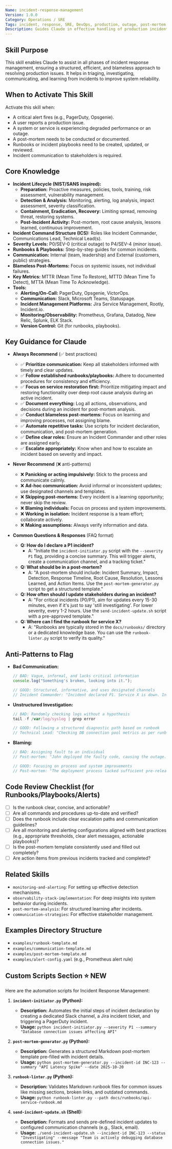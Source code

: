 ```yaml
---
Name: incident-response-management
Version: 1.0.0
Category: Operations / SRE
Tags: incident, response, SRE, DevOps, production, outage, post-mortem, runbook, playbook
Description: Guides Claude in effective handling of production incidents, from detection to post-mortem.
---
```


## Skill Purpose

This skill enables Claude to assist in all phases of incident response management, ensuring a structured, efficient, and blameless approach to resolving production issues. It helps in triaging, investigating, communicating, and learning from incidents to improve system reliability.

## When to Activate This Skill

Activate this skill when:
*   A critical alert fires (e.g., PagerDuty, Opsgenie).
*   A user reports a production issue.
*   A system or service is experiencing degraded performance or an outage.
*   A post-mortem needs to be conducted or documented.
*   Runbooks or incident playbooks need to be created, updated, or reviewed.
*   Incident communication to stakeholders is required.

## Core Knowledge

*   **Incident Lifecycle (NIST/SANS inspired):**
    *   **Preparation:** Proactive measures, policies, tools, training, risk assessment, vulnerability management.
    *   **Detection & Analysis:** Monitoring, alerting, log analysis, impact assessment, severity classification.
    *   **Containment, Eradication, Recovery:** Limiting spread, removing threat, restoring systems.
    *   **Post-Incident Activity:** Post-mortem, root cause analysis, lessons learned, continuous improvement.
*   **Incident Command Structure (ICS):** Roles like Incident Commander, Communications Lead, Technical Lead(s).
*   **Severity Levels:** P0/SEV-0 (critical outage) to P4/SEV-4 (minor issue).
*   **Runbooks & Playbooks:** Step-by-step guides for common incidents.
*   **Communication:** Internal (team, leadership) and External (customers, public) strategies.
*   **Blameless Post-Mortems:** Focus on systemic issues, not individual failures.
*   **Key Metrics:** MTTR (Mean Time To Restore), MTTD (Mean Time To Detect), MTTA (Mean Time To Acknowledge).
*   **Tools:**
    *   **Alerting/On-Call:** PagerDuty, Opsgenie, VictorOps.
    *   **Communication:** Slack, Microsoft Teams, Statuspage.
    *   **Incident Management Platforms:** Jira Service Management, Rootly, Incident.io.
    *   **Monitoring/Observability:** Prometheus, Grafana, Datadog, New Relic, Splunk, ELK Stack.
    *   **Version Control:** Git (for runbooks, playbooks).

## Key Guidance for Claude

*   **Always Recommend** (✅ best practices)
    *   ✅ **Prioritize communication:** Keep all stakeholders informed with timely and clear updates.
    *   ✅ **Follow established runbooks/playbooks:** Adhere to documented procedures for consistency and efficiency.
    *   ✅ **Focus on service restoration first:** Prioritize mitigating impact and restoring functionality over deep root cause analysis during an active incident.
    *   ✅ **Document everything:** Log all actions, observations, and decisions during an incident for post-mortem analysis.
    *   ✅ **Conduct blameless post-mortems:** Focus on learning and improving processes, not assigning blame.
    *   ✅ **Automate repetitive tasks:** Use scripts for incident declaration, communication, and post-mortem generation.
    *   ✅ **Define clear roles:** Ensure an Incident Commander and other roles are assigned early.
    *   ✅ **Escalate appropriately:** Know when and how to escalate an incident based on severity and impact.

*   **Never Recommend** (❌ anti-patterns)
    *   ❌ **Panicking or acting impulsively:** Stick to the process and communicate calmly.
    *   ❌ **Ad-hoc communication:** Avoid informal or inconsistent updates; use designated channels and templates.
    *   ❌ **Skipping post-mortems:** Every incident is a learning opportunity; never skip the review.
    *   ❌ **Blaming individuals:** Focus on process and system improvements.
    *   ❌ **Working in isolation:** Incident response is a team effort; collaborate actively.
    *   ❌ **Making assumptions:** Always verify information and data.

*   **Common Questions & Responses** (FAQ format)
    *   **Q: How do I declare a P1 incident?**
        *   A: "Initiate the `incident-initiator.py` script with the `--severity P1` flag, providing a concise summary. This will trigger alerts, create a communication channel, and a tracking ticket."
    *   **Q: What should be in a post-mortem?**
        *   A: "A post-mortem should include: Incident Summary, Impact, Detection, Response Timeline, Root Cause, Resolution, Lessons Learned, and Action Items. Use the `post-mortem-generator.py` script to get a structured template."
    *   **Q: How often should I update stakeholders during an incident?**
        *   A: "For critical incidents (P0/P1), aim for updates every 15-30 minutes, even if it's just to say 'still investigating'. For lower severity, every 1-2 hours. Use the `send-incident-update.sh` script with a pre-approved template."
    *   **Q: Where can I find the runbook for service X?**
        *   A: "Runbooks are typically stored in the `docs/runbooks/` directory or a dedicated knowledge base. You can use the `runbook-linter.py` script to verify its quality."

## Anti-Patterns to Flag

*   **Bad Communication:**
    ```typescript
    // BAD: Vague, informal, and lacks critical information
    console.log("Something's broken, looking into it.");
    ```
    ```typescript
    // GOOD: Structured, informative, and uses designated channels
    // Incident Commander: "Incident declared P1. Service X is down. Initial investigation points to DB connection issues. Opening #incident-service-x and Jira INC-123. Updates every 15 mins."
    ```
*   **Unstructured Investigation:**
    ```typescript
    // BAD: Randomly checking logs without a hypothesis
    tail -f /var/log/syslog | grep error
    ```
    ```typescript
    // GOOD: Following a structured diagnostic path based on runbook
    // Technical Lead: "Checking DB connection pool metrics as per runbook step 3. Confirming network connectivity to DB. Reviewing recent deployments for service X."
    ```
*   **Blaming:**
    ```typescript
    // BAD: Assigning fault to an individual
    // Post-mortem: "John deployed the faulty code, causing the outage."
    ```
    ```typescript
    // GOOD: Focusing on process and system improvements
    // Post-mortem: "The deployment process lacked sufficient pre-release testing for database schema changes, allowing a breaking change to reach production."
    ```

## Code Review Checklist (for Runbooks/Playbooks/Alerts)

*   [ ] Is the runbook clear, concise, and actionable?
*   [ ] Are all commands and procedures up-to-date and verified?
*   [ ] Does the runbook include clear escalation paths and communication guidelines?
*   [ ] Are all monitoring and alerting configurations aligned with best practices (e.g., appropriate thresholds, clear alert messages, actionable playbooks)?
*   [ ] Is the post-mortem template consistently used and filled out completely?
*   [ ] Are action items from previous incidents tracked and completed?

## Related Skills

*   `monitoring-and-alerting`: For setting up effective detection mechanisms.
*   `observability-stack-implementation`: For deep insights into system behavior during incidents.
*   `post-mortem-analysis`: For structured learning after incidents.
*   `communication-strategies`: For effective stakeholder management.

## Examples Directory Structure

*   `examples/runbook-template.md`
*   `examples/communication-template.md`
*   `examples/post-mortem-template.md`
*   `examples/alert-config.yaml` (e.g., Prometheus alert rule)

## Custom Scripts Section ⭐ NEW

Here are the automation scripts for Incident Response Management:

1.  **`incident-initiator.py` (Python):**
    *   **Description:** Automates the initial steps of incident declaration by creating a dedicated Slack channel, a Jira incident ticket, and triggering a PagerDuty incident.
    *   **Usage:** `python incident-initiator.py --severity P1 --summary "Database connection issues affecting API"`

2.  **`post-mortem-generator.py` (Python):**
    *   **Description:** Generates a structured Markdown post-mortem template pre-filled with incident details.
    *   **Usage:** `python post-mortem-generator.py --incident-id INC-123 --summary "API Latency Spike" --date 2025-10-20`

3.  **`runbook-linter.py` (Python):**
    *   **Description:** Validates Markdown runbook files for common issues like missing sections, broken links, and outdated commands.
    *   **Usage:** `python runbook-linter.py --path docs/runbooks/api-service-runbook.md`

4.  **`send-incident-update.sh` (Shell):**
    *   **Description:** Formats and sends pre-defined incident updates to configured communication channels (e.g., Slack, email).
    *   **Usage:** `./send-incident-update.sh --incident-id INC-123 --status "Investigating" --message "Team is actively debugging database connection issues."`
